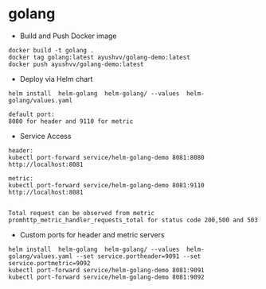 # golang

* Build and Push Docker image

```
docker build -t golang .
docker tag golang:latest ayushvv/golang-demo:latest
docker push ayushvv/golang-demo:latest      
```


* Deploy via Helm chart 
```
helm install  helm-golang  helm-golang/ --values  helm-golang/values.yaml

default port: 
8080 for header and 9110 for metric
```

* Service Access

```
header:
kubectl port-forward service/helm-golang-demo 8081:8080 
http://localhost:8081

metric:
kubectl port-forward service/helm-golang-demo 8081:9110 
http://localhost:8081


Total request can be observed from metric 
promhttp_metric_handler_requests_total for status code 200,500 and 503
```

* Custom ports for header and metric servers

```
helm install  helm-golang  helm-golang/ --values  helm-golang/values.yaml --set service.portheader=9091 --set service.portmetric=9092
kubectl port-forward service/helm-golang-demo 8081:9091 
kubectl port-forward service/helm-golang-demo 8081:9092 
```
